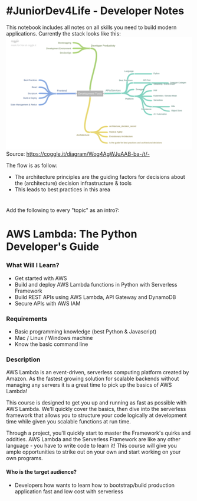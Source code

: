 # \#JuniorDev4Life - Developer Notes

This notebook includes all notes on all skills you need to build modern applications. Currently the stack looks like this:![](/assets/overview.png)Source: https://coggle.it/diagram/Wog4AgWJuAAB-ba-/t/-

The flow is as follow:

* The architecture principles are the guiding factors for decisions about the \(architecture\) decision infrastructure & tools
* This leads to best practices in this area

# 

# 

Add the following to every "topic" as an intro?:

# AWS Lambda: The Python Developer's Guide

### What Will I Learn?

* Get started with AWS
* Build and deploy AWS Lambda functions in Python with Serverless Framework
* Build REST APIs using AWS Lambda, API Gateway and DynamoDB
* Secure APIs with AWS IAM 

### Requirements

* Basic programming knowledge \(best Python & Javascript\)
* Mac / Linux / Windows machine
* Know the basic command line

### Description

AWS Lambda is an event-driven, serverless computing platform created by Amazon. As the fastest growing solution for scalable backends without managing any servers it is a great time to pick up the basics of AWS Lambda!

This course is designed to get you up and running as fast as possible with AWS Lambda. We'll quickly cover the basics, then dive into the serverless framework that allows you to structure your code logically at development time while given you scalable functions at run time.

Through a project, you'll quickly start to master the Framework's quirks and oddities.  AWS Lambda and the Serverless Framework are like any other language - you have to write code to learn it!  This course will give you ample opportunities to strike out on your own and start working on your own programs.

#### Who is the target audience?

* Developers how wants to learn how to bootstrap/build production application fast and low cost with serverless



